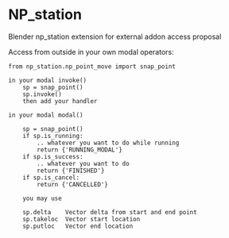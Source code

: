 # NP_station

Blender np_station extension for external addon access proposal

Access from outside in your own modal operators:


```
from np_station.np_point_move import snap_point

in your modal invoke()
    sp = snap_point()    
    sp.invoke()
    then add your handler
    
in your modal modal()
    
    sp = snap_point()
    if sp.is_running:
        .. whatever you want to do while running
        return {'RUNNING_MODAL'}
    if sp.is_success:
        .. whatever you want to do
        return {'FINISHED'}
    if sp.is_cancel:
        return {'CANCELLED'}
    
    you may use 
    
    sp.delta    Vector delta from start and end point
    sp.takeloc  Vector start location
    sp.putloc   Vector end location

```
